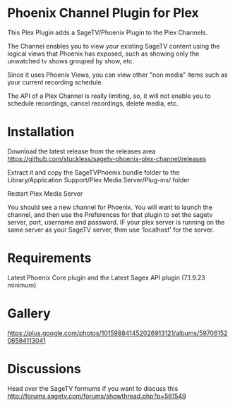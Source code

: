 # Phoenix Channel Plugin for Plex

This Plex Plugin adds a SageTV/Phoenix Plugin to the Plex Channels.

The Channel enables you to view your existing SageTV content using the logical views that Phoenix has exposed, such as
showing only the unwatched tv shows grouped by show, etc.

Since it uses Phoenix Views, you can view other "non media" items such as your current recording schedule.

The API of a Plex Channel is really limiting, so, it will not enable you to schedule recordings, cancel recordings, delete media, etc.

# Installation
Download the latest release from the releases area
https://github.com/stuckless/sagetv-phoenix-plex-channel/releases

Extract it and copy the SageTVPhoenix.bundle folder to the Library/Application Support/Plex Media Server/Plug-ins/ folder

Restart Plex Media Server

You should see a new channel for Phoenix.  You will want to launch the channel, and then use the Preferences for that plugin to set the sagetv server, port, username and password.  IF your plex server is running on the same server as your SageTV server, then use 'localhost' for the server.

# Requirements
Latest Phoenix Core plugin and the Latest Sagex API plugin (7.1.9.23 minimum)

# Gallery
https://plus.google.com/photos/101598841452026913121/albums/5970615206594113041

# Discussions
Head over the SageTV formums if you want to discuss this
http://forums.sagetv.com/forums/showthread.php?p=561549

